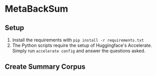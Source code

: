 # MetaBackSum

## Setup
1. Install the requirements with ```pip install -r requirements.txt```
2. The Python scripts require the setup of Huggingface's Accelerate. Simply run ```accelerate config``` and answer the questions asked.

## Create Summary Corpus
